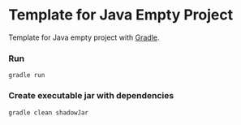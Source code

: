 Template for Java Empty Project
=====================

Template for Java empty project with [Gradle](http://gradle.org/).

### Run
```
gradle run
```

### Create executable jar with dependencies
```
gradle clean shadowJar
```
